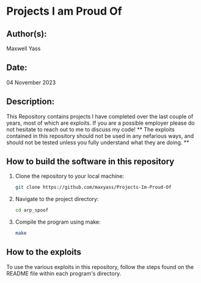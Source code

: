 # Projects I am Proud Of

## Author(s):

Maxwell Yass


## Date:

04 November 2023


## Description:

This Repository contains projects I have completed over the last couple of years, most of which are exploits. If you are a possible employer please do not hesitate to reach out to me to discuss my code!
** The exploits contained in this repository should not be used in any nefarious ways, and should not be tested unless you fully understand what they are doing. **


## How to build the software in this repository

1. Clone the repository to your local machine:
    ```bash
    git clone https://github.com/maxyass/Projects-Im-Proud-Of

2. Navigate to the project directory:
    ```bash
    cd arp_spoof

3. Compile the program using make:
    ```bash
    make


## How to the exploits

To use the various exploits in this repository, follow the steps found on the README file within each program's directory.
